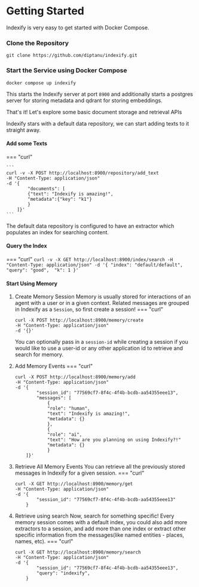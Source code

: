 # Getting Started

Indexify is very easy to get started with Docker Compose.

### Clone the Repository
```
git clone https://github.com/diptanu/indexify.git
```

### Start the Service using Docker Compose
```
docker compose up indexify
```
This starts the Indexify server at port `8900` and additionally starts a postgres server for storing metadata and qdrant for storing embeddings.

That's it! Let's explore some basic document storage and retrieval APIs

Indexify stars with a default data repository, we can start adding texts to it straight away.

#### Add some Texts
=== "curl"

    ```
    curl -v -X POST http://localhost:8900/repository/add_text
    -H "Content-Type: application/json"
    -d '{
            "documents": [
            {"text": "Indexify is amazing!", 
            "metadata":{"key": "k1"}
            }
        ]}'
    ```

The default data repository is configured to have an extractor which populates an index for searching content.

#### Query the Index
=== "curl"
    ```
    curl -v -X GET http://localhost:8900/index/search
    -H "Content-Type: application/json"
    -d '{
            "index": "default/default",
            "query": "good", 
            "k": 1
        }'
    ```

#### Start Using Memory
1. Create Memory Session
Memory is usually stored for interactions of an agent with a user or in a given context. Related messages are grouped in Indexify as a `Session`, so first create a session!
=== "curl"
    ```
    curl -X POST http://localhost:8900/memory/create
    -H "Content-Type: application/json" 
    -d '{}'
    ```
    You can optionally pass in a `session-id` while creating a session if you would
    like to use a user-id or any other application id to retrieve and search for memory.

2. Add Memory Events
=== "curl"
    ```
    curl -X POST http://localhost:8900/memory/add
    -H "Content-Type: application/json" 
    -d '{
            "session_id": "77569cf7-8f4c-4f4b-bcdb-aa54355eee13",
            "messages": [
                {
                "role": "human",
                "text": "Indexify is amazing!",
                "metadata": {}
                },
                {
                "role": "ai",
                "text": "How are you planning on using Indexify?!"
                "metadata": {}
                }
        ]}'
    ```

3. Retrieve All Memory Events
You can retrieve all the previously stored messages in Indexify for a given session.
=== "curl"
    ```
    curl -X GET http://localhost:8900/memory/get
    -H "Content-Type: application/json" 
    -d '{
            "session_id": "77569cf7-8f4c-4f4b-bcdb-aa54355eee13"
        }
    ```

4. Retrieve using search
Now, search for something specific! Every memory session comes with a default index, you could also
add more extractors to a session, and add more than one index or extract other specific information
from the messages(like named entities - places, names, etc).
=== "curl"
    ```
    curl -X GET http://localhost:8900/memory/search
    -H "Content-Type: application/json" 
    -d '{
            "session_id": "77569cf7-8f4c-4f4b-bcdb-aa54355eee13",
            "query": "indexify",
        }
    ```

